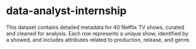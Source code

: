 # data-analyst-internship
This dataset contains detailed metadata for 40 Netflix TV shows, curated and cleaned for analysis. Each row represents a unique show, identified by a showed, and includes attributes related to production, release, and genre.
